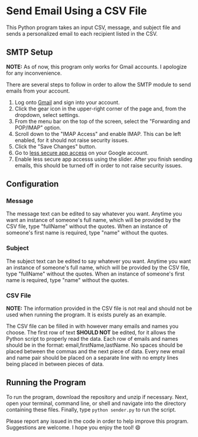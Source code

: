 # Send Email Using a CSV File
This Python program takes an input CSV, message, and subject file and sends a personalized email to each recipient listed in the CSV.

## SMTP Setup
**NOTE:** As of now, this program only works for Gmail accounts. I apologize for any inconvenience.

There are several steps to follow in order to allow the SMTP module to send emails from your account.

1. Log onto [Gmail]("https://gmail.com") and sign into your account.
2. Click the gear icon in the upper-right corner of the page and, from the dropdown, select settings.
3. From the menu bar on the top of the screen, select the "Forwarding and POP/IMAP" option.
4. Scroll down to the "IMAP Access" and enable IMAP. This can be left enabled, for it should not raise security issues.
5. Click the "Save Changes" button.
6. Go to [less secure app access]("https://myaccount.google.com/lesssecureapps") on your Google account.
7. Enable less secure app accesss using the slider. After you finish sending emails, this should be turned off in order to not raise security issues.

## Configuration

### Message
The message text can be edited to say whatever you want. Anytime you want an instance of someone's full name, which will be provided by the CSV file, type "fullName" without the quotes. When an instance of someone's first name is required, type "name" without the quotes.

### Subject
The subject text can be edited to say whatever you want. Anytime you want an instance of someone's full name, which will be provided by the CSV file, type "fullName" without the quotes. When an instance of someone's first name is required, type "name" without the quotes.

### CSV File
**NOTE:** The information provided in the CSV file is not real and should not be used when running the program. It is exists purely as an example.

The CSV file can be filled in with however many emails and names you choose. The first row of text **SHOULD NOT** be edited, for it allows the Python script to properly read the data. Each row of emails and names should be in the format: email,firstName,lastName. No spaces should be placed between the commas and the next piece of data. Every new email and name pair should be placed on a separate line with no empty lines being placed in between pieces of data.

## Running the Program
To run the program, download the repository and unzip if necessary. Next, open your terminal, command line, or shell and navigate into the directory containing these files. Finally, type `python sender.py` to run the script.

Please report any issued in the code in order to help improve this program. Suggestions are welcome. I hope you enjoy the tool! 😄
